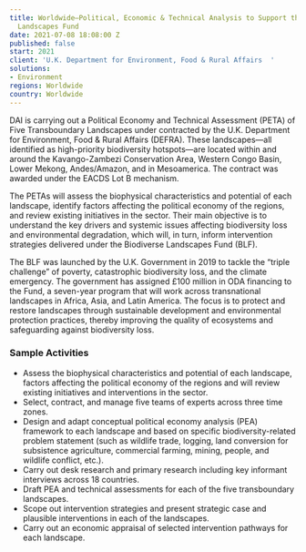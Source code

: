 ```yaml
---
title: Worldwide—Political, Economic & Technical Analysis to Support the Biodiverse
  Landscapes Fund
date: 2021-07-08 18:08:00 Z
published: false
start: 2021
client: 'U.K. Department for Environment, Food & Rural Affairs  '
solutions:
- Environment
regions: Worldwide
country: Worldwide
---
```


DAI is carrying out a Political Economy and Technical Assessment (PETA) of Five Transboundary Landscapes under contracted by the U.K. Department for Environment, Food & Rural Affairs (DEFRA). These landscapes—all identified as high-priority biodiversity hotspots—are located within and around the Kavango-Zambezi Conservation Area, Western Congo Basin, Lower Mekong, Andes/Amazon, and in Mesoamerica. The contract was awarded under the EACDS Lot B mechanism.

The PETAs will assess the biophysical characteristics and potential of each landscape, identify factors affecting the political economy of the regions, and review existing initiatives in the sector. Their main objective is to understand the key drivers and systemic issues affecting biodiversity loss and environmental degradation, which will, in turn, inform intervention strategies delivered under the Biodiverse Landscapes Fund (BLF).  

The BLF was launched by the U.K. Government in 2019 to tackle the “triple challenge” of poverty, catastrophic biodiversity loss, and the climate emergency. The government has assigned £100 million in ODA financing to the Fund, a seven-year program that will work across transnational landscapes in Africa, Asia, and Latin America. The focus is to protect and restore landscapes through sustainable development and environmental protection practices, thereby improving the quality of ecosystems and safeguarding against biodiversity loss.
 
### Sample Activities

* Assess the biophysical characteristics and potential of each landscape, factors affecting the political economy of the regions and will review existing initiatives and interventions in the sector. 
* Select, contract, and manage five teams of experts across three time zones.
* Design and adapt conceptual political economy analysis (PEA) framework to each landscape and based on specific biodiversity-related problem statement (such as wildlife trade, logging, land conversion for subsistence agriculture, commercial farming, mining, people, and wildlife conflict, etc.).
* Carry out desk research and primary research including key informant interviews across 18 countries.
* Draft PEA and technical assessments for each of the five transboundary landscapes.
* Scope out intervention strategies and present strategic case and plausible interventions in each of the landscapes.
* Carry out an economic appraisal of selected intervention pathways for each landscape.